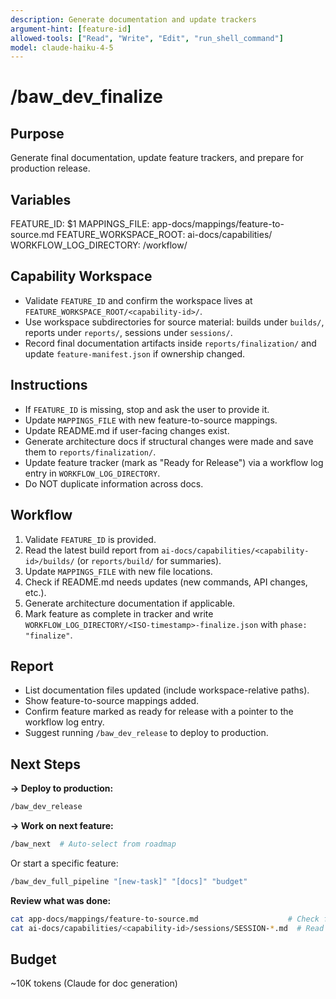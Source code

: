```yaml
---
description: Generate documentation and update trackers
argument-hint: [feature-id]
allowed-tools: ["Read", "Write", "Edit", "run_shell_command"]
model: claude-haiku-4-5
---
```


# /baw_dev_finalize

## Purpose
Generate final documentation, update feature trackers, and prepare for production release.

## Variables
FEATURE_ID: $1
MAPPINGS_FILE: app-docs/mappings/feature-to-source.md
FEATURE_WORKSPACE_ROOT: ai-docs/capabilities/
WORKFLOW_LOG_DIRECTORY: <feature-workspace>/workflow/

## Capability Workspace
- Validate `FEATURE_ID` and confirm the workspace lives at `FEATURE_WORKSPACE_ROOT/<capability-id>/`.
- Use workspace subdirectories for source material: builds under `builds/`, reports under `reports/`, sessions under `sessions/`.
- Record final documentation artifacts inside `reports/finalization/` and update `feature-manifest.json` if ownership changed.

## Instructions
- If `FEATURE_ID` is missing, stop and ask the user to provide it.
- Update `MAPPINGS_FILE` with new feature-to-source mappings.
- Update README.md if user-facing changes exist.
- Generate architecture docs if structural changes were made and save them to `reports/finalization/`.
- Update feature tracker (mark as "Ready for Release") via a workflow log entry in `WORKFLOW_LOG_DIRECTORY`.
- Do NOT duplicate information across docs.

## Workflow
1. Validate `FEATURE_ID` is provided.
2. Read the latest build report from `ai-docs/capabilities/<capability-id>/builds/` (or `reports/build/` for summaries).
3. Update `MAPPINGS_FILE` with new file locations.
4. Check if README.md needs updates (new commands, API changes, etc.).
5. Generate architecture documentation if applicable.
6. Mark feature as complete in tracker and write `WORKFLOW_LOG_DIRECTORY/<ISO-timestamp>-finalize.json` with `phase: "finalize"`.

## Report
- List documentation files updated (include workspace-relative paths).
- Show feature-to-source mappings added.
- Confirm feature marked as ready for release with a pointer to the workflow log entry.
- Suggest running `/baw_dev_release` to deploy to production.

## Next Steps

**→ Deploy to production:**
```bash
/baw_dev_release
```

**→ Work on next feature:**
```bash
/baw_next  # Auto-select from roadmap
```

Or start a specific feature:
```bash
/baw_dev_full_pipeline "[new-task]" "[docs]" "budget"
```

**Review what was done:**
```bash
cat app-docs/mappings/feature-to-source.md                    # Check feature mappings
cat ai-docs/capabilities/<capability-id>/sessions/SESSION-*.md  # Read session history
```

## Budget
~10K tokens (Claude for doc generation)
